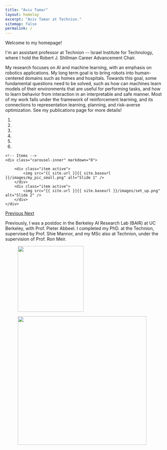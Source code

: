 ```yaml
---
title: "Aviv Tamar"
layout: homelay
excerpt: "Aviv Tamar at Technion."
sitemap: false
permalink: /
---
```


Welcome to my homepage! 

I'm an assistant professor at Technion -- Israel Institute for Technology, where I hold the Robert J. Shillman Career Advancement Chair. 

My research focuses on AI and machine learning, with an emphasis on robotics applications. My long term goal is to bring robots into human-centered domains such as homes and hospitals. Towards this goal, some fundamental questions need to be solved, such as how can machines learn models of their environments that are useful for performing tasks, and how to learn behavior from interaction in an interpretable and safe manner. Most of my work falls under the framework of reinforcement learning, and its connections to representation learning, planning, and risk-averse optimization. See my publications page for more details!

<div markdown="0" id="carousel" class="carousel slide" data-ride="carousel" data-interval="5000" data-pause="hover" >
    <!-- Menu -->
    <ol class="carousel-indicators">
        <li data-target="#carousel" data-slide-to="0" class="active"></li>
        <li data-target="#carousel" data-slide-to="1"></li>
        <li data-target="#carousel" data-slide-to="2"></li>
        <li data-target="#carousel" data-slide-to="3"></li>
        <li data-target="#carousel" data-slide-to="4"></li>
        <li data-target="#carousel" data-slide-to="5"></li>
    </ol>

    <!-- Items -->
    <div class="carousel-inner" markdown="0">

        <div class="item active">
            <img src="{{ site.url }}{{ site.baseurl }}/images/my_pic_small.png" alt="Slide 1" />
        </div>
        <div class="item active">
            <img src="{{ site.url }}{{ site.baseurl }}/images/set_up.png" alt="Slide 2" />
        </div>
    </div>
  <a class="left carousel-control" href="#carousel" role="button" data-slide="prev">
    <span class="glyphicon glyphicon-chevron-left" aria-hidden="true"></span>
    <span class="sr-only">Previous</span>
  </a>
  <a class="right carousel-control" href="#carousel" role="button" data-slide="next">
    <span class="glyphicon glyphicon-chevron-right" aria-hidden="true"></span>
    <span class="sr-only">Next</span>
  </a>
</div>


Previously, I was a postdoc in the Berkeley AI Research Lab (BAIR) at UC Berkeley, with Prof. Pieter Abbeel. I completed my PhD. at the Technion, supervised by Prof. Shie Mannor, and my MSc also at Technion, under the supervision of Prof. Ron Meir.






<!-- I am grateful for funding from Leiden University, [NWO](www.nwo.nl) ([Vidi talent scheme](http://www.nwo.nl/en/research-and-results/programmes/Talent+Scheme) and the [Frontiers in Nanoscience program](https://www.universiteitleiden.nl/en/research/research-projects/science/frontiers-of-nanoscience-nanofront)), and from an [ERC starting grant](https://erc.europa.eu/funding/starting-grants). -->

<figure class="fourth">
  <img src="{{ site.url }}{{ site.baseurl }}/images/Technion_logo_2.png" style="width: 210px">
<!--   <img src="{{ site.url }}{{ site.baseurl }}/images/logopic/Logo_Nanofront.jpg" style="width: 110px">
  <img src="{{ site.url }}{{ site.baseurl }}/images/logopic/Logo_NWO.jpg" style="width: 120px">
  <img src="{{ site.url }}{{ site.baseurl }}/images/logopic/Logo_ERC.jpg" style="width: 110px"> -->
</figure>
<figure class="fourth">
  <img src="{{ site.url }}{{ site.baseurl }}/images/rl2_logo.png" style="width: 410px">
<!--   <img src="{{ site.url }}{{ site.baseurl }}/images/logopic/Logo_Nanofront.jpg" style="width: 110px">
  <img src="{{ site.url }}{{ site.baseurl }}/images/logopic/Logo_NWO.jpg" style="width: 120px">
  <img src="{{ site.url }}{{ site.baseurl }}/images/logopic/Logo_ERC.jpg" style="width: 110px"> -->
</figure>
